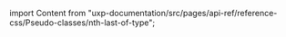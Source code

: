 
import Content from "uxp-documentation/src/pages/api-ref/reference-css/Pseudo-classes/nth-last-of-type";

<Content query="product=xd"/>
